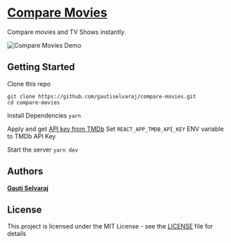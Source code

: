# [Compare Movies](https://www.comparemovies.info)

Compare movies and TV Shows instantly.

![Compare Movies Demo](compare-movies-demo.gif)

## Getting Started

Clone this repo

```
git clone https://github.com/gautiselvaraj/compare-movies.git
cd compare-movies
```

Install Dependencies
```yarn```

Apply and get [API key from TMDb](https://www.themoviedb.org/settings/api)
Set `REACT_APP_TMDB_API_KEY` ENV variable to TMDb API Key

Start the server
```yarn dev```

## Authors

**[Gauti Selvaraj](https://www.gauti.info)**

## License

This project is licensed under the MIT License - see the [LICENSE](LICENSE) file for details
